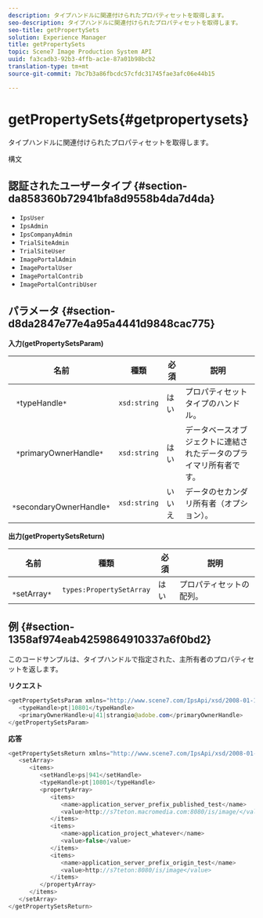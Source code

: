 ```yaml
---
description: タイプハンドルに関連付けられたプロパティセットを取得します。
seo-description: タイプハンドルに関連付けられたプロパティセットを取得します。
seo-title: getPropertySets
solution: Experience Manager
title: getPropertySets
topic: Scene7 Image Production System API
uuid: fa3cadb3-92b3-4ffb-ac1e-87a01b98bcb2
translation-type: tm+mt
source-git-commit: 7bc7b3a86fbcdc57cfdc31745fae3afc06e44b15

---
```



# getPropertySets{#getpropertysets}

タイプハンドルに関連付けられたプロパティセットを取得します。

構文

## 認証されたユーザータイプ {#section-da858360b72941bfa8d9558b4da7d4da}

* `IpsUser`
* `IpsAdmin`
* `IpsCompanyAdmin`
* `TrialSiteAdmin`
* `TrialSiteUser`
* `ImagePortalAdmin`
* `ImagePortalUser`
* `ImagePortalContrib`
* `ImagePortalContribUser`

## パラメータ {#section-d8da2847e77e4a95a4441d9848cac775}

**入力(getPropertySetsParam)**

| 名前 | 種類 | 必須 | 説明 |
|---|---|---|---|
| ` *`typeHandle`*` | `xsd:string` | はい | プロパティセットタイプのハンドル。 |
| ` *`primaryOwnerHandle`*` | `xsd:string` | はい | データベースオブジェクトに連結されたデータのプライマリ所有者です。 |
| ` *`secondaryOwnerHandle`*` | `xsd:string` | いいえ | データのセカンダリ所有者（オプション）。 |

**出力(getPropertySetsReturn)**

| 名前 | 種類 | 必須 | 説明 |
|---|---|---|---|
| ` *`setArray`*` | `types:PropertySetArray` | はい | プロパティセットの配列。 |

## 例 {#section-1358af974eab4259864910337a6f0bd2}

このコードサンプルは、タイプハンドルで指定された、主所有者のプロパティセットを返します。

**リクエスト**

```java
<getPropertySetsParam xmlns="http://www.scene7.com/IpsApi/xsd/2008-01-15">
   <typeHandle>pt|10801</typeHandle>
   <primaryOwnerHandle>u|41|strangio@adobe.com</primaryOwnerHandle>
</getPropertySetsParam>
```

**応答**

```java
<getPropertySetsReturn xmlns="http://www.scene7.com/IpsApi/xsd/2008-01-15">
   <setArray>
      <items>
         <setHandle>ps|941</setHandle>
         <typeHandle>pt|10801</typeHandle>
         <propertyArray>
            <items>
               <name>application_server_prefix_published_test</name>
               <value>http://s7teton.macromedia.com:8080/is/image/</value>
            </items>
            <items>
               <name>application_project_whatever</name>
               <value>false</value>
            </items>
            <items>
               <name>application_server_prefix_origin_test</name>
               <value>http://s7teton:8080/is/image</value>
            </items>
         </propertyArray>
      </items>
   </setArray>
</getPropertySetsReturn>
```

